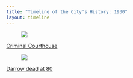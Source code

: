 ```yaml
---
title: "Timeline of the City's History: 1930"
layout: timeline
---
```


<article class="tile is-child box">
    <a href="/historical/timeline/1930/201" title="Criminal Courthouse">
        <figure class="image is-128x128">
            <img src="/img/timeline/1930/small/201.jpg">
        </figure>
        <div class="content">
            <p>Criminal Courthouse</p>
        </div>
    </a>
</article>
<article class="tile is-child box">
    <a href="/historical/timeline/1930/309" title="Darrow dead at 80">
        <figure class="image is-128x128">
            <img src="/img/timeline/1930/small/309.jpg">
        </figure>
        <div class="content">
            <p>Darrow dead at 80</p>
        </div>
    </a>
</article>